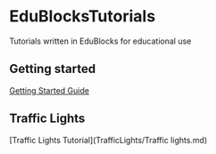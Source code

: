 # EduBlocksTutorials
Tutorials written in EduBlocks for educational use

## Getting started
[Getting Started Guide](Getting_Started/Getting_started.md)

## Traffic Lights
[Traffic Lights Tutorial](TrafficLights/Traffic lights.md)

